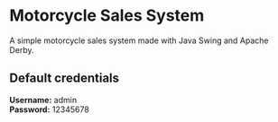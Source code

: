 # Motorcycle Sales System

A simple motorcycle sales system made with Java Swing and Apache Derby.

## Default credentials

**Username:** admin  
**Password:** 12345678
